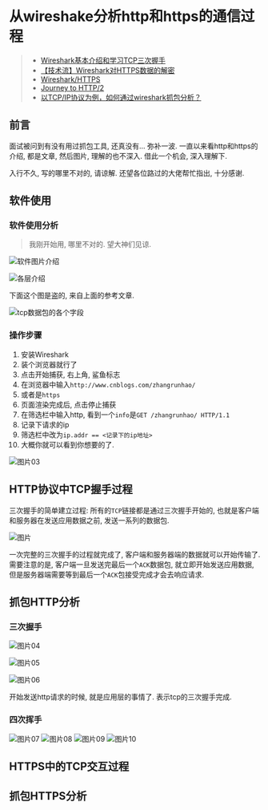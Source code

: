 # 从wireshake分析http和https的通信过程

> * [Wireshark基本介绍和学习TCP三次握手](https://www.cnblogs.com/TankXiao/archive/2012/10/10/2711777.html#tcpdetails)
> * [【技术流】Wireshark对HTTPS数据的解密](https://zhuanlan.zhihu.com/p/36669377)
> * [Wireshark/HTTPS](https://en.wikiversity.org/wiki/Wireshark/HTTPS)
> * [Journey to HTTP/2](https://kamranahmed.info/blog/2016/08/13/http-in-depth/)
> * [以TCP/IP协议为例，如何通过wireshark抓包分析？](https://zhuanlan.zhihu.com/p/36414915)

## 前言

  面试被问到有没有用过抓包工具, 还真没有... 弥补一波. 一直以来看http和https的介绍, 都是文章, 然后图片, 理解的也不深入. 借此一个机会, 深入理解下.

  入行不久, 写的哪里不对的, 请谅解. 还望各位路过的大佬帮忙指出, 十分感谢.

## 软件使用

### 软件使用分析

> 我刚开始用, 哪里不对的. 望大神们见谅.

  ![软件图片介绍](http://zhangrunhao.oss-cn-beijing.aliyuncs.com/blog/wireshark-tcp/01.jpg)

  ![各层介绍](http://zhangrunhao.oss-cn-beijing.aliyuncs.com/blog/wireshark-tcp/02.jpg)

  下面这个图是盗的, 来自上面的参考文章.

  ![tcp数据包的各个字段](https://pic002.cnblogs.com/images/2012/263119/2012100717254656.png)

### 操作步骤

1. 安装Wireshark
2. 装个浏览器就行了
3. 点击开始捕获, 右上角, 鲨鱼标志
4. 在浏览器中输入`http://www.cnblogs.com/zhangrunhao/`
5. 或者是`https`
6. 页面渲染完成后, 点击停止捕获
7. 在筛选栏中输入http, 看到一个`info`是`GET /zhangrunhao/ HTTP/1.1`
8. 记录下请求的ip
9. 筛选栏中改为`ip.addr == <记录下的ip地址>`
10. 大概你就可以看到你想要的了.

  ![图片03](http://zhangrunhao.oss-cn-beijing.aliyuncs.com/blog/wireshark-tcp/03.jpg)

## HTTP协议中TCP握手过程

  三次握手的简单建立过程: 所有的`TCP`链接都是通过三次握手开始的, 也就是客户端和服务器在发送应用数据之前, 发送一系列的数据包.

  ![图片](https://pic002.cnblogs.com/images/2012/263119/2012100722541987.png)

  一次完整的三次握手的过程就完成了, 客户端和服务器端的数据就可以开始传输了. 需要注意的是, 客户端一旦发送完最后一个`ACK`数据包, 就立即开始发送应用数据, 但是服务器端需要等到最后一个`ACK`包接受完成才会去响应请求.

## 抓包HTTP分析

### 三次握手

  ![图片04](http://zhangrunhao.oss-cn-beijing.aliyuncs.com/blog/wireshark-tcp/04.jpg)

  ![图片05](http://zhangrunhao.oss-cn-beijing.aliyuncs.com/blog/wireshark-tcp/05.jpg)

  ![图片06](http://zhangrunhao.oss-cn-beijing.aliyuncs.com/blog/wireshark-tcp/06.jpg)

  开始发送http请求的时候, 就是应用层的事情了. 表示tcp的三次握手完成.

### 四次挥手

  ![图片07](http://zhangrunhao.oss-cn-beijing.aliyuncs.com/blog/wireshark-tcp/07.jpg)
  ![图片08](http://zhangrunhao.oss-cn-beijing.aliyuncs.com/blog/wireshark-tcp/08.jpg)
  ![图片09](http://zhangrunhao.oss-cn-beijing.aliyuncs.com/blog/wireshark-tcp/09.jpg)
  ![图片10](http://zhangrunhao.oss-cn-beijing.aliyuncs.com/blog/wireshark-tcp/10.jpg)

## HTTPS中的TCP交互过程

## 抓包HTTPS分析
